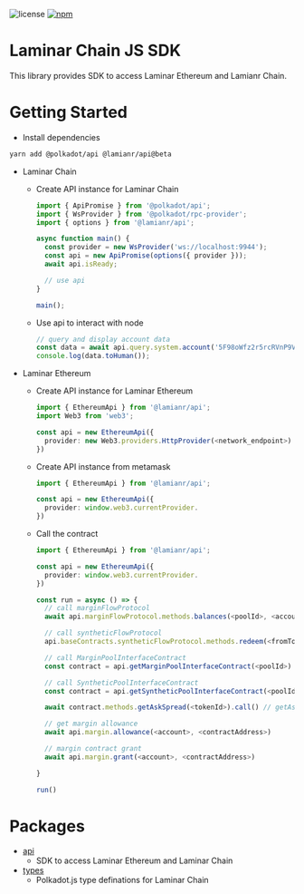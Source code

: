 ![license](https://img.shields.io/badge/License-Apache%202.0-blue?logo=apache&style=flat-square)
[![npm](https://img.shields.io/npm/v/@laminar/api?logo=npm&style=flat-square)](https://www.npmjs.com/package/@laminar/api)

# Laminar Chain JS SDK

This library provides SDK to access Laminar Ethereum and Lamianr Chain.

# Getting Started

- Install dependencies

```bash
yarn add @polkadot/api @lamianr/api@beta
```

- Laminar Chain

  - Create API instance for Laminar Chain

    ```ts
    import { ApiPromise } from '@polkadot/api';
    import { WsProvider } from '@polkadot/rpc-provider';
    import { options } from '@lamianr/api';

    async function main() {
      const provider = new WsProvider('ws://localhost:9944');
      const api = new ApiPromise(options({ provider }));
      await api.isReady;

      // use api
    }

    main();
    ```

  - Use api to interact with node

    ```ts
    // query and display account data
    const data = await api.query.system.account('5F98oWfz2r5rcRVnP9VCndg33DAAsky3iuoBSpaPUbgN9AJn');
    console.log(data.toHuman());
    ```

- Laminar Ethereum

  - Create API instance for Laminar Ethereum

    ```ts
    import { EthereumApi } from '@lamianr/api';
    import Web3 from 'web3';

    const api = new EthereumApi({
      provider: new Web3.providers.HttpProvider(<network_endpoint>)
    })
    ```

  - Create API instance from metamask

    ```ts
    import { EthereumApi } from '@lamianr/api';

    const api = new EthereumApi({
      provider: window.web3.currentProvider.
    })
    ```

  - Call the contract

    ```ts
    import { EthereumApi } from '@lamianr/api';

    const api = new EthereumApi({
      provider: window.web3.currentProvider.
    })

    const run = async () => {
      // call marginFlowProtocol
      await api.marginFlowProtocol.methods.balances(<poolId>, <account>).call() // balance

      // call syntheticFlowProtocol
      api.baseContracts.syntheticFlowProtocol.methods.redeem(<fromToken>, <poolId>, <amount>).send(<sendOption>) // redeem

      // call MarginPoolInterfaceContract
      const contract = api.getMarginPoolInterfaceContract(<poolId>)

      // call SyntheticPoolInterfaceContract
      const contract = api.getSyntheticPoolInterfaceContract(<poolId>)

      await contract.methods.getAskSpread(<tokenId>).call() // getAskSpread

      // get margin allowance
      await api.margin.allowance(<account>, <contractAddress>)

      // margin contract grant
      await api.margin.grant(<account>, <contractAddress>)

    }

    run()
    ```

# Packages

- [api](./packages/api)
  - SDK to access Laminar Ethereum and Laminar Chain
- [types](./packages/types)
  - Polkadot.js type definations for Laminar Chain
